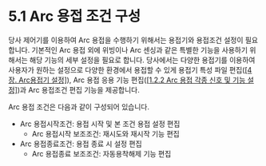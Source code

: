 ﻿# 5.1 Arc 용접 조건 구성

당사 제어기를 이용하여 Arc 용접을 수행하기 위해서는 용접기와 용접조건 설정이 필요합니다. 기본적인 Arc 용접 외에 위빙이나 Arc 센싱과 같은 특별한 기능을 사용하기 위해서는 해당 기능의 세부 설정을 필요로 합니다. 당사에서는 다양한 용접기를 이용하여 사용자가 원하는 설정으로 다양한 환경에서 용접할 수 있게 용접기 특성 파일 편집([[4장. Arc용접기 설정]](../../4_Setting/README.md)), Arc 용접 응용 기능 편집([[1.2.2 Arc 용접 각종 신호 및 기능 설정]](../../1_Basic_information/2_Function_setting/2_signals_functions.md))과 Arc 용접조건 편집 기능을 제공합니다. 

Arc 용접 조건은 다음과 같이 구성되어 있습니다.
  -	Arc 용접시작조건: 용접 시작 및 본 조건 용접 설정 편집
      - Arc 용접시작 보조조건: 재시도와 재시작 기능 편집
  -	Arc 용접종료조건: 용접 종료 시 설정 편집
      - Arc 용접종료 보조조건: 자동용착해제 기능 편집
